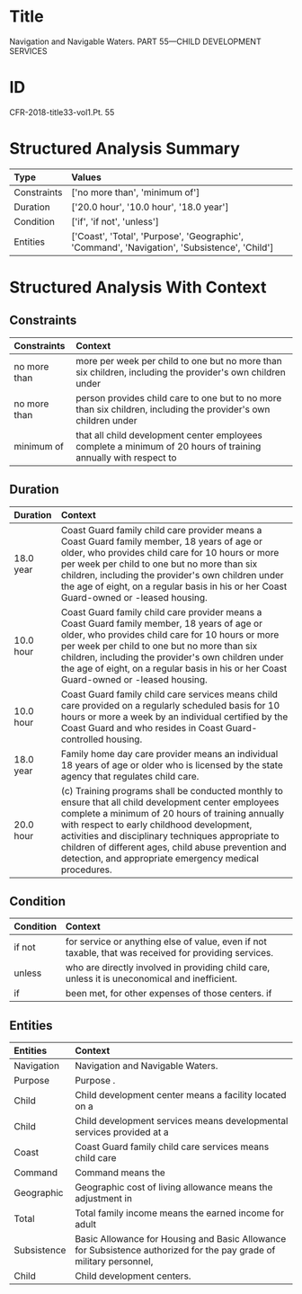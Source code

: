 # Title

 Navigation and Navigable Waters. PART 55—CHILD DEVELOPMENT SERVICES


# ID

 CFR-2018-title33-vol1.Pt. 55


# Structured Analysis Summary

| Type        | Values                                                                                       |
|:------------|:---------------------------------------------------------------------------------------------|
| Constraints | ['no more than', 'minimum of']                                                               |
| Duration    | ['20.0 hour', '10.0 hour', '18.0 year']                                                      |
| Condition   | ['if', 'if not', 'unless']                                                                   |
| Entities    | ['Coast', 'Total', 'Purpose', 'Geographic', 'Command', 'Navigation', 'Subsistence', 'Child'] |


# Structured Analysis With Context

 


## Constraints

| Constraints   | Context                                                                                                         |
|:--------------|:----------------------------------------------------------------------------------------------------------------|
| no more than  | more per week per child to one but no more than six children, including the provider's own children under       |
| no more than  | person provides child care to one but to no more than six children, including the provider's own children under |
| minimum of    | that all child development center employees complete a minimum of 20 hours of training annually with respect to |


## Duration

| Duration   | Context                                                                                                                                                                                                                                                                                                                                                                       |
|:-----------|:------------------------------------------------------------------------------------------------------------------------------------------------------------------------------------------------------------------------------------------------------------------------------------------------------------------------------------------------------------------------------|
| 18.0 year  | Coast Guard family child care provider means a Coast Guard family member, 18 years of age or older, who provides child care for 10 hours or more per week per child to one but no more than six children, including the provider's own children under the age of eight, on a regular basis in his or her Coast Guard-owned or -leased housing.                                |
| 10.0 hour  | Coast Guard family child care provider means a Coast Guard family member, 18 years of age or older, who provides child care for 10 hours or more per week per child to one but no more than six children, including the provider's own children under the age of eight, on a regular basis in his or her Coast Guard-owned or -leased housing.                                |
| 10.0 hour  | Coast Guard family child care services means child care provided on a regularly scheduled basis for 10 hours or more a week by an individual certified by the Coast Guard and who resides in Coast Guard-controlled housing.                                                                                                                                                  |
| 18.0 year  | Family home day care provider means an individual 18 years of age or older who is licensed by the state agency that regulates child care.                                                                                                                                                                                                                                     |
| 20.0 hour  | (c) Training programs shall be conducted monthly to ensure that all child development center employees complete a minimum of 20 hours of training annually with respect to early childhood development, activities and disciplinary techniques appropriate to children of different ages, child abuse prevention and detection, and appropriate emergency medical procedures. |


## Condition

| Condition   | Context                                                                                                |
|:------------|:-------------------------------------------------------------------------------------------------------|
| if not      | for service or anything else of value, even if not  taxable, that was received for providing services. |
| unless      | who are directly involved in providing child care, unless  it is uneconomical and inefficient.         |
| if          | been met, for other expenses of those centers. if                                                      |


## Entities

| Entities    | Context                                                                                                             |
|:------------|:--------------------------------------------------------------------------------------------------------------------|
| Navigation  | Navigation  and Navigable Waters.                                                                                   |
| Purpose     | Purpose .                                                                                                           |
| Child       | Child development center means a facility located on a                                                              |
| Child       | Child development services means developmental services provided at a                                               |
| Coast       | Coast Guard family child care services means child care                                                             |
| Command     | Command  means the                                                                                                  |
| Geographic  | Geographic cost of living allowance means the adjustment in                                                         |
| Total       | Total family income means the earned income for adult                                                               |
| Subsistence | Basic Allowance for Housing and Basic Allowance for Subsistence authorized for the pay grade of military personnel, |
| Child       | Child  development centers.                                                                                         |


